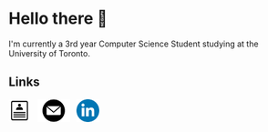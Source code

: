 # Hello there 👋
I'm currently a 3rd year Computer Science Student studying at the University of Toronto. 

## Links
[<img src="https://github.com/paramt/paramt.github.io/blob/master/assets/img/resume.png?raw=true" height=38 align=center>](https://anujank.netlify.app/resume.pdf) &nbsp;
[<img src="https://github.com/paramt/paramt.github.io/blob/master/assets/img/email.png?raw=true" height=40 align=center>](mailto://anujank2004@gmail.com) &nbsp;
[<img src="https://github.com/paramt/paramt.github.io/blob/master/assets/img/linkedin.png?raw=true" height=40 align=center>](https://www.linkedin.com/in/AnujanKopu/) &nbsp;






